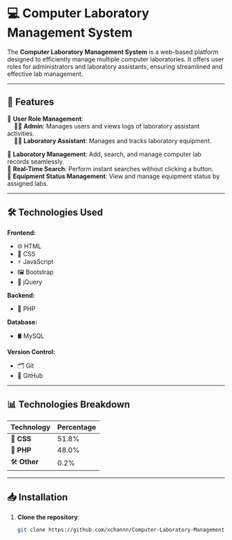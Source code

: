 # 💻 Computer Laboratory Management System  

The **Computer Laboratory Management System** is a web-based platform designed to efficiently manage multiple computer laboratories. It offers user roles for administrators and laboratory assistants, ensuring streamlined and effective lab management.

---

## 🚀 Features  

🔹 **User Role Management**:  
&nbsp;&nbsp;&nbsp;&nbsp;👨‍💼 **Admin**: Manages users and views logs of laboratory assistant activities.  
&nbsp;&nbsp;&nbsp;&nbsp;🧑‍🔧 **Laboratory Assistant**: Manages and tracks laboratory equipment.  

🔹 **Laboratory Management**: Add, search, and manage computer lab records seamlessly.  
🔹 **Real-Time Search**: Perform instant searches without clicking a button.   
🔹 **Equipment Status Management**: View and manage equipment status by assigned labs.  

---

## 🛠️ Technologies Used  

**Frontend:**  
- 🌐 HTML  
- 🎨 CSS  
- ⚡ JavaScript  
- 🖼️ Bootstrap  
- 🔄 jQuery  

**Backend:**  
- 🐘 PHP  

**Database:**  
- 🛢️ MySQL  

**Version Control:**  
- 🗂️ Git  
- 🌟 GitHub  

---

## 📊 Technologies Breakdown  

| Technology | Percentage |  
|------------|-------------|  
| 🎨 **CSS**  | 51.8%       |  
| 🐘 **PHP**  | 48.0%       |  
| 🛠️ **Other**| 0.2%        |  

---

## 📥 Installation  

1. **Clone the repository**:  
   ```bash  
   git clone https://github.com/xchannn/Computer-Laboratory-Management-System.git
